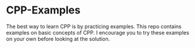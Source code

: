# CPP-Examples

The best way to learn CPP is by practicing examples. This repo contains examples on basic concepts of CPP. I encourage you to try these examples on your own before looking at the solution.
